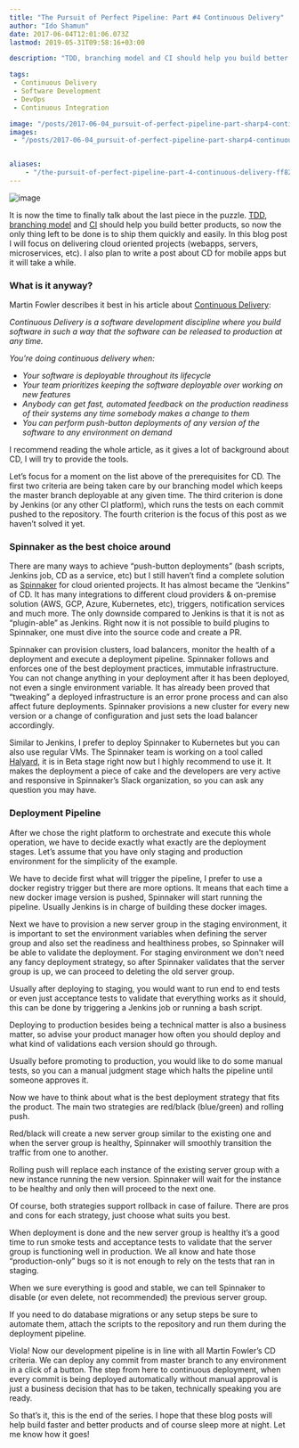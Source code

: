 ```yaml
---
title: "The Pursuit of Perfect Pipeline: Part #4 Continuous Delivery"
author: "Ido Shamun"
date: 2017-06-04T12:01:06.073Z
lastmod: 2019-05-31T09:58:16+03:00

description: "TDD, branching model and CI should help you build better products, so now the only thing left to be done is to ship them quickly and easily."

tags:
 - Continuous Delivery 
 - Software Development 
 - DevOps 
 - Continuous Integration 

image: "/posts/2017-06-04_pursuit-of-perfect-pipeline-part-sharp4-continuous-delivery/images/1.jpeg" 
images:
 - "/posts/2017-06-04_pursuit-of-perfect-pipeline-part-sharp4-continuous-delivery/images/1.jpeg" 


aliases:
    - "/the-pursuit-of-perfect-pipeline-part-4-continuous-delivery-ff828d4d6c24"
---
```


![image](/posts/2017-06-04_pursuit-of-perfect-pipeline-part-sharp4-continuous-delivery/images/1.jpeg)

It is now the time to finally talk about the last piece in the puzzle. [TDD](/posts/2017-05-14_pursuit-of-perfect-pipeline-part-1/), [branching model](/posts/2017-05-21_pursuit-of-perfect-pipeline-part-2/) and [CI](/posts/2017-05-28_pursuit-of-perfect-pipeline-part-3/) should help you build better products, so now the only thing left to be done is to ship them quickly and easily. In this blog post I will focus on delivering cloud oriented projects (webapps, servers, microservices, etc). I also plan to write a post about CD for mobile apps but it will take a while.

### What is it anyway?

Martin Fowler describes it best in his article about [Continuous Delivery](https://martinfowler.com/bliki/ContinuousDelivery.html):

_Continuous Delivery is a software development discipline where you build software in such a way that the software can be released to production at any time._

_You’re doing continuous delivery when:_

*   _Your software is deployable throughout its lifecycle_
*   _Your team prioritizes keeping the software deployable over working on new features_
*   _Anybody can get fast, automated feedback on the production readiness of their systems any time somebody makes a change to them_
*   _You can perform push-button deployments of any version of the software to any environment on demand_

I recommend reading the whole article, as it gives a lot of background about CD, I will try to provide the tools.

Let’s focus for a moment on the list above of the prerequisites for CD. The first two criteria are being taken care by our branching model which keeps the master branch deployable at any given time. The third criterion is done by Jenkins (or any other CI platform), which runs the tests on each commit pushed to the repository. The fourth criterion is the focus of this post as we haven’t solved it yet.

### Spinnaker as the best choice around

There are many ways to achieve “push-button deployments” (bash scripts, Jenkins job, CD as a service, etc) but I still haven’t find a complete solution as [Spinnaker](http://www.spinnaker.io/) for cloud oriented projects. It has almost became the “Jenkins” of CD. It has many integrations to different cloud providers &amp; on-premise solution (AWS, GCP, Azure, Kubernetes, etc), triggers, notification services and much more. The only downside compared to Jenkins is that it is not as “plugin-able” as Jenkins. Right now it is not possible to build plugins to Spinnaker, one must dive into the source code and create a PR.

Spinnaker can provision clusters, load balancers, monitor the health of a deployment and execute a deployment pipeline. Spinnaker follows and enforces one of the best deployment practices, immutable infrastructure. You can not change anything in your deployment after it has been deployed, not even a single environment variable. It has already been proved that “tweaking” a deployed infrastructure is an error prone process and can also affect future deployments. Spinnaker provisions a new cluster for every new version or a change of configuration and just sets the load balancer accordingly.

Similar to Jenkins, I prefer to deploy Spinnaker to Kubernetes but you can also use regular VMs. The Spinnaker team is working on a tool called [Halyard](https://github.com/spinnaker/halyard), it is in Beta stage right now but I highly recommend to use it. It makes the deployment a piece of cake and the developers are very active and responsive in Spinnaker’s Slack organization, so you can ask any question you may have.

### Deployment Pipeline

After we chose the right platform to orchestrate and execute this whole operation, we have to decide exactly what exactly are the deployment stages. Let’s assume that you have only staging and production environment for the simplicity of the example.

We have to decide first what will trigger the pipeline, I prefer to use a docker registry trigger but there are more options. It means that each time a new docker image version is pushed, Spinnaker will start running the pipeline. Usually Jenkins is in charge of building these docker images.

Next we have to provision a new server group in the staging environment, it is important to set the environment variables when defining the server group and also set the readiness and healthiness probes, so Spinnaker will be able to validate the deployment. For staging environment we don’t need any fancy deployment strategy, so after Spinnaker validates that the server group is up, we can proceed to deleting the old server group.

Usually after deploying to staging, you would want to run end to end tests or even just acceptance tests to validate that everything works as it should, this can be done by triggering a Jenkins job or running a bash script.

Deploying to production besides being a technical matter is also a business matter, so advise your product manager how often you should deploy and what kind of validations each version should go through.

Usually before promoting to production, you would like to do some manual tests, so you can a manual judgment stage which halts the pipeline until someone approves it.

Now we have to think about what is the best deployment strategy that fits the product. The main two strategies are red/black (blue/green) and rolling push.

Red/black will create a new server group similar to the existing one and when the server group is healthy, Spinnaker will smoothly transition the traffic from one to another.

Rolling push will replace each instance of the existing server group with a new instance running the new version. Spinnaker will wait for the instance to be healthy and only then will proceed to the next one.

Of course, both strategies support rollback in case of failure. There are pros and cons for each strategy, just choose what suits you best.

When deployment is done and the new server group is healthy it’s a good time to run smoke tests and acceptance tests to validate that the server group is functioning well in production. We all know and hate those “production-only” bugs so it is not enough to rely on the tests that ran in staging.

When we sure everything is good and stable, we can tell Spinnaker to disable (or even delete, not recommended) the previous server group.

If you need to do database migrations or any setup steps be sure to automate them, attach the scripts to the repository and run them during the deployment pipeline.

Viola! Now our development pipeline is in line with all Martin Fowler’s CD criteria. We can deploy any commit from master branch to any environment in a click of a button. The step from here to continuous deployment, when every commit is being deployed automatically without manual approval is just a business decision that has to be taken, technically speaking you are ready.

So that’s it, this is the end of the series. I hope that these blog posts will help build faster and better products and of course sleep more at night. Let me know how it goes!
